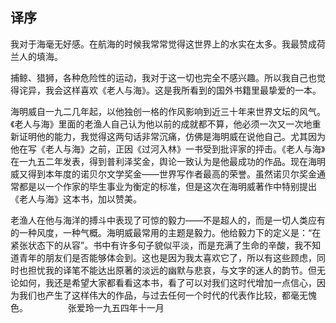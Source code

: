 ## 译序

我对于海毫无好感。在航海的时候我常常觉得这世界上的水实在太多。我最赞成荷兰人的填海。 


捕鲸、猎狮，各种危险性的运动，我对于这一切也完全不感兴趣。所以我自己也觉得诧异，我会这样喜欢《老人与海》。这是我所看到的国外书籍里最挚爱的一本。 

海明威自一九二几年起，以他独创一格的作风影响到近三十年来世界文坛的风气。《老人与海》里面的老渔人自己认为他以前的成就都不算，他必须一次又一次地重新证明他的能力，我觉得这两句话非常沉痛，仿佛是海明威在说他自己。尤其因为他在写《老人与海》之前，正因《过河入林》一书受到批评家的抨击。《老人与海》在一九五二年发表，得到普利泽奖金，舆论一致认为是他最成功的作品。现在海明威又得到本年度的诺贝尔文学奖金——世界写作者最高的荣誉。虽然诺贝尔奖金通常都是以一个作家的毕生事业为衡定的标准，但是这次在海明威著作中特别提出《老人与海》这本书，加以赞美。

老渔人在他与海洋的搏斗中表现了可惊的毅力——不是超人的，而是一切人类应有的一种风度，一种气概。海明威最常用的主题是毅力。他给毅力下的定义是：“在紧张状态下的从容”。书中有许多句子貌似平淡，而是充满了生命的辛酸，我不知道青年的朋友们是否能够体会到。这也是因为我太喜欢它了，所以有这些顾虑，同时也担忧我的译笔不能达出原著的淡远的幽默与悲哀，与文字的迷人的韵节。但无论如何，我还是希望大家都看看这本书，看了可以对我们这时代增加一点信心，因为我们也产生了这样伟大的作品，与过去任何一个时代的代表作比较，都毫无愧色。 
　　　　 
张爱玲一九五四年十一月 
